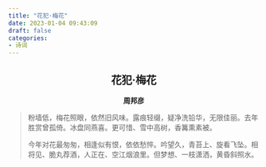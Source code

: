 ```yaml
---
title: "花犯·梅花"
date: 2023-01-04 09:43:09
draft: false
categories:
- 诗词
---
```


## <center>花犯·梅花</center>
**<center>周邦彦</center>**

> 粉墙低，梅花照眼，依然旧风味。露痕轻缀，疑净洗铅华，无限佳丽。去年胜赏曾孤倚。冰盘同燕喜。更可惜、雪中高树，香篝熏素被。
>
> 今年对花最匆匆，相逢似有恨，依依愁悴。吟望久，青苔上、旋看飞坠。相将见、脆丸荐酒，人正在、空江烟浪里。但梦想、一枝潇洒，黄昏斜照水。
